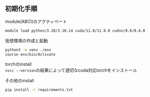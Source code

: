 ## 初期化手順

module(ABCI)のアクティベート
``` bash
module load python/3.10/3.10.14 cuda/11.8/11.8.0 cudnn/8.6/8.6.0
```

仮想環境の作成と起動
``` bash
python3 -m venv ./env
sourse env/bin/Activate
```

torchのinstall  
`nvcc --version`の結果によって適切なcuda対応torchをインストール


その他のinstall  
``` bash
pip install -r requirements.txt
```